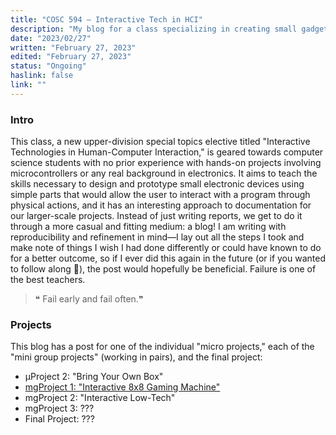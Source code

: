 ```yaml
---
title: "COSC 594 – Interactive Tech in HCI"
description: "My blog for a class specializing in creating small gadgets that allow humans to interact with computers in novel ways"
date: "2023/02/27"
written: "February 27, 2023"
edited: "February 27, 2023"
status: "Ongoing"
haslink: false
link: ""
---
```

### Intro
This class, a new upper-division special topics elective titled "Interactive Technologies in Human-Computer Interaction," is geared towards computer science students with no prior experience with hands-on projects involving microcontrollers or any real background in electronics. It aims to teach the skills necessary to design and prototype small electronic devices using simple parts that would allow the user to interact with a program through physical actions, and it has an interesting approach to documentation for our larger-scale projects. Instead of just writing reports, we get to do it through a more casual and fitting medium: a blog! I am writing with reproducibility and refinement in mind&mdash;I lay out all the steps I took and make note of things I wish I had done differently or could have known to do for a better outcome, so if I ever did this again in the future (or if you wanted to follow along 🙂), the post would hopefully be beneficial. Failure is one of the best teachers.

> &#10077; Fail early and fail often.&#10078;

### Projects
This blog has a post for one of the individual "micro projects," each of the "mini group projects" (working in pairs), and the final project:
* μProject 2: "Bring Your Own Box"
* <a href='./cosc594-blog/miniproject1' target='_self'>mgProject 1: "Interactive 8x8 Gaming Machine"</a>
* mgProject 2: "Interactive Low-Tech"
* mgProject 3: ???
* Final Project: ???